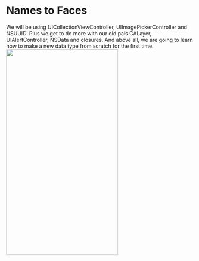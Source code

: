 # Names to Faces

We will be using UICollectionViewController, UIImagePickerController and NSUUID. Plus we get to do more with our old pals CALayer, UIAlertController, NSData and closures. And above all, we are going to learn how to make a new data type from scratch for the first time.
<img src="https://user-images.githubusercontent.com/87249316/225038557-18ff41cd-2725-4aa2-9116-e23e71e1ae77.png" width="300" height="550"> 

